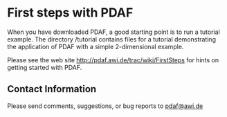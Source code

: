# First steps with PDAF

When you have downloaded PDAF, a good starting point is to run a
tutorial example. The directory /tutorial contains files for a tutorial
demonstrating the application of PDAF with a simple 2-dimensional example.

Please see the web site http://pdaf.awi.de/trac/wiki/FirstSteps 
for hints on getting started with PDAF.




## Contact Information 

Please send comments, suggestions, or bug reports to pdaf@awi.de
